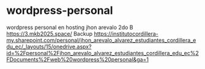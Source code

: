 # wordpress-personal
wordpress personal en hosting
jhon arevalo
2do B
https://3.mkb2025.space/
Backup
https://institutocordillera-my.sharepoint.com/personal/jhon_arevalo_alvarez_estudiantes_cordillera_edu_ec/_layouts/15/onedrive.aspx?id=%2Fpersonal%2Fjhon_arevalo_alvarez_estudiantes_cordillera_edu_ec%2FDocuments%2Fweb%20wordpress%20personal&ga=1
